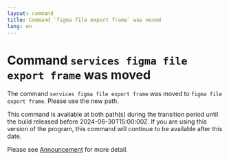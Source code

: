 ```yaml
---
layout: command
title: Command `figma file export frame` was moved
lang: en
---
```


# Command `services figma file export frame` was moved

The command `services figma file export frame` was moved to `figma file export frame`. Please use the new path.

This command is available at both path(s) during the transition period until the build released before 2024-06-30T15:00:00Z. If you are using this version of the program, this command will continue to be available after this date.

Please see [Announcement](https://github.com/watermint/toolbox/discussions/797) for more detail.


